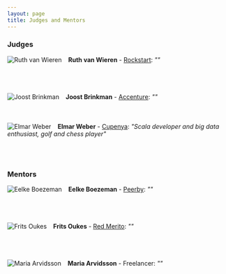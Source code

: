 ```yaml
---
layout: page
title: Judges and Mentors
---
```

### Judges
<span><img src="{{ site.baseurl }}public/images/placeHolder.png" style="float:left;padding-right:15px" alt="Ruth van Wieren"/>**Ruth van Wieren** - [Rockstart](http://rockstart.com/): *""*</span>
<br/><br/><br/><br/><br/>
<span><img src="{{ site.baseurl }}public/images/placeHolder.png" style="float:left;padding-right:15px" alt="Joost Brinkman"/>**Joost Brinkman** - [Accenture](http://www.accenture.nl/): *""*</span>
<br/><br/><br/><br/>
<span><img src="{{ site.baseurl }}public/images/elmar-weber.jpg" style="float:left;padding-right:15px" alt="Elmar Weber"/>**Elmar Weber** - [Cupenya](http://cupenya.com/): *"Scala developer and big data enthusiast, golf and chess player"*</span>
<br/><br/><br/><br/>

### Mentors
<span><img src="{{ site.baseurl }}public/images/placeHolder.png" style="float:left;padding-right:15px" alt="Eelke Boezeman"/>**Eelke Boezeman** - [Peerby](https://peerby.com): *""*</span>
<br/><br/><br/><br/><br/>
<span><img src="{{ site.baseurl }}public/images/placeHolder.png" style="float:left;padding-right:15px" alt="Frits Oukes"/>**Frits Oukes** - [Red Merito](http://www.redmerito.nl/): *""*</span>
<br/><br/><br/><br/><br/>
<span><img src="{{ site.baseurl }}public/images/placeHolder.png" style="float:left;padding-right:15px" alt="Maria Arvidsson"/>**Maria Arvidsson** - Freelancer: *""*</span>
